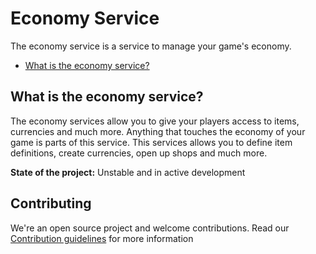 
# Economy Service
The economy service is a service to manage your game's economy.

- [What is the economy service?](#what-is-the-economy-service)

## What is the economy service?

The economy services allow you to give your players access to items, currencies and much more. Anything that touches the economy of your game is parts of this service. This services allows you to define item definitions, create currencies, open up shops and much more.

**State of the project:** Unstable and in active development

## Contributing

We're an open source project and welcome contributions. Read our [Contribution guidelines](CONTRIBUTING.md) for more information
